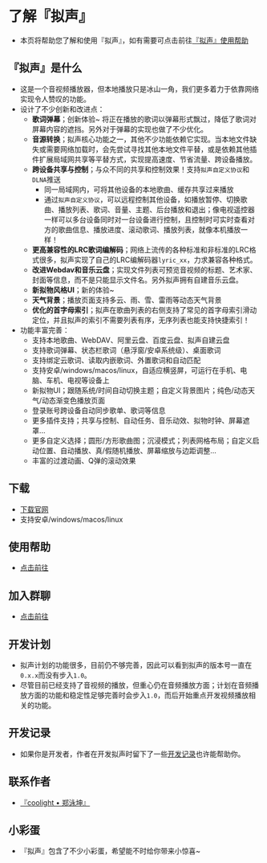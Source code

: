 # 了解『拟声』
- 本页将帮助您了解和使用『拟声』，如有需要可点击前往[『拟声』使用帮助](/help/)

## 『拟声』是什么
- 这是一个音视频播放器，但本地播放只是冰山一角，我们更多着力于依靠网络实现令人赞叹的功能。
- 设计了不少创新和改进点：
  - **歌词弹幕**；创新体验~ 将正在播放的歌词以弹幕形式飘过，降低了歌词对屏幕内容的遮挡。另外对于弹幕的实现也做了不少优化。
  - **音源转换**；拟声核心功能之一，其他不少功能依赖它实现。当本地文件缺失或需要网络加载时，会先尝试寻找其他本地文件平替，或是依赖其他插件扩展局域网共享等平替方式，实现提高速度、节省流量、跨设备播放。
  - **跨设备共享与控制**；与众不同的共享和控制效果！支持`拟声自定义协议`和`DLNA`推送
    - 同一局域网内，可将其他设备的本地歌曲、缓存共享过来播放
    - 通过`拟声自定义协议`，可以远程控制其他设备，如播放暂停、切换歌曲、播放列表、歌词、音量、主题、后台播放和退出；像电视遥控器一样可以多台设备同时对一台设备进行控制，且控制时可实时查看对方的歌曲信息、播放进度、滚动歌词、播放列表，就像本机播放一样！
  - **更高兼容性的LRC歌词编解码**；网络上流传的各种标准和非标准的LRC格式很多，拟声实现了自己的LRC编解码器`lyric_xx`，力求兼容各种格式。
  - **改进Webdav和音乐云盘**；实现文件列表可预览音视频的标题、艺术家、封面等信息，而不是只能显示文件名。另外拟声拥有自建音乐云盘。
  - **新拟物风格UI**；新的体验~
  - **天气背景**；播放页面支持多云、雨、雪、雷雨等动态天气背景
  - **优化的首字母索引**；拟声在歌曲列表的右侧支持了常见的首字母索引滑动定位，并且拟声的索引不需要列表有序，无序列表也能支持快捷索引！
- 功能丰富完善：
  - 支持本地歌曲、WebDAV、阿里云盘、百度云盘、拟声自建云盘
  - 支持歌词弹幕、状态栏歌词（悬浮窗/安卓系统级）、桌面歌词
  - 支持绑定云歌词、读取内嵌歌词、外置歌词和自动匹配
  - 支持安卓/windows/macos/linux，自适应横竖屏，可运行在手机、电脑、车机、电视等设备上
  - 新拟物UI；跟随系统/时间自动切换主题；自定义背景图片；纯色/动态天气/动态渐变色播放页面
  - 登录账号跨设备自动同步歌单、歌词等信息
  - 更多插件支持；共享与控制、自动任务、音乐动效、拟物时钟、屏幕遮罩...
  - 更多自定义选择；圆形/方形歌曲图；沉浸模式；列表网格布局；自定义启动位置、自动播放、真/假随机播放、屏幕缩放与边距调整...
  - 丰富的过渡动画、Q弹的滚动效果

## 下载
- [下载官网](https://download.music.mimicry.cool/)
- 支持安卓/windows/macos/linux

## 使用帮助
- [点击前往](/help/)

## 加入群聊
- [点击前往](/about/qqgroup)

## 开发计划
- 拟声计划的功能很多，目前仍不够完善，因此可以看到拟声的版本号一直在`0.x.x`而没有步入`1.0`。
- 尽管目前已经支持了音视频的播放，但重心仍在音频播放方面；计划在音频播放方面的功能和稳定性足够完善时会步入`1.0`，而后开始重点开发视频播放相关的功能。

## 开发记录
- 如果你是开发者，作者在开发拟声时留下了一些[开发记录](/develop/)也许能帮助你。

## 联系作者
- [『coolight • 郑泳坤』](/about/author/)

## 小彩蛋
- 『拟声』包含了不少小彩蛋，希望能不时给你带来小惊喜~